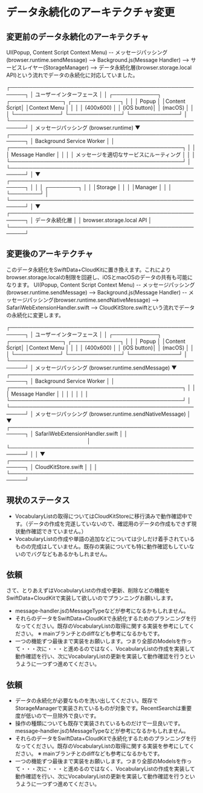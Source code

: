 # データ永続化のアーキテクチャ変更

## 変更前のデータ永続化のアーキテクチャ
UI(Popup, Content Script Context Menu) -- メッセージパッシング (browser.runtime.sendMessage) --> Background.js(Message Handler) --> サービスレイヤー(StorageManager) --> データ永続化層(browser.storage.local API)という流れでデータの永続化に対応していました。

┌──────────────────────────────────────────────────────┐
│                 ユーザーインターフェース                │
│  ┌────────────┐  ┌──────────────┐  ┌─────────────┐ │
│  │   Popup    │  │Content Script│  │Context Menu │ │
│  │  (400x600) │  │  (iOS button)│  │   (macOS)   │ │
│  └────────────┘  └──────────────┘  └─────────────┘ │
└──────────────────────────────────────────────────────┘
                            │
                    メッセージパッシング
                    (browser.runtime)
                            ▼
┌──────────────────────────────────────────────────────┐
│              Background Service Worker                │
│  ┌──────────────────────────────────────────────┐   │
│  │            Message Handler                    │   │
│  │    メッセージを適切なサービスにルーティング        │   │
│  └──────────────────────────────────────────────┘   │
└──────────────────────────────────────────────────────┘
                            │
                            ▼
┌──────────────────────────────────────────────────────┐
│                                                      │
│                                         ┌────────┐   │
│                                         │Storage │   │
│                                         │Manager │   │
│                                         └────────┘   │
└──────────────────────────────────────────────────────┘
                            │
                            ▼
┌──────────────────────────────────────────────────────┐
│                  データ永続化層                        │
│              browser.storage.local API                │
└──────────────────────────────────────────────────────┘

## 変更後のアーキテクチャ
このデータ永続化をSwiftData+CloudKitに置き換えます。これによりbrowser.storage.localの制限を回避し、iOSとmacOSのデータの共有も可能になります。
UI(Popup, Content Script Context Menu) -- メッセージパッシング (browser.runtime.sendMessage) --> Background.js(Message Handler) -- メッセージパッシング(browser.runtime.sendNativeMessage) --> SafariWebExtensionHandler.swift --> CloudKitStore.swiftという流れでデータの永続化に変更します。


┌──────────────────────────────────────────────────────┐
│                 ユーザーインターフェース                │
│  ┌────────────┐  ┌──────────────┐  ┌─────────────┐ │
│  │   Popup    │  │Content Script│  │Context Menu │ │
│  │  (400x600) │  │  (iOS button)│  │   (macOS)   │ │
│  └────────────┘  └──────────────┘  └─────────────┘ │
└──────────────────────────────────────────────────────┘
                            │
                    メッセージパッシング
                    (browser.runtime.sendMessage)
                            ▼
┌──────────────────────────────────────────────────────┐
│              Background Service Worker               │
│  ┌──────────────────────────────────────────────┐    │
│  │            Message Handler                   │    │
│  │                                              │    │
│  └──────────────────────────────────────────────┘    │
└──────────────────────────────────────────────────────┘
                            │
                    メッセージパッシング
                    (browser.runtime.sendNativeMessage)
                            │
                            ▼
┌──────────────────────────────────────────────────────┐
│                  SafariWebExtensionHandler.swift     │
│              　　　　　　　　　　　　　　　               │
└──────────────────────────────────────────────────────┘
                            │
                            │
                            ▼
┌──────────────────────────────────────────────────────┐
│                  CloudKitStore.swift                 │
│                                                      │  
└──────────────────────────────────────────────────────┘



## 現状のステータス
* VocabularyListの取得についてはCloudKitStoreに移行済みで動作確認中です。（データの作成を完遂していないので、確認用のデータの作成もできず現状動作確認できていません。）
* VocabularyListの作成や単語の追加などについては少しだけ着手されているものの完成はしていません。既存の実装についても特に動作確認もしていないのでバグなどもあるかもしれません。

## 依頼
さて、とりあえずはVocabularyListの作成や更新、削除などの機能をSwiftData+CloudKitで実装して欲しいのでプランニングお願いします。

* message-handler.jsのMessageTypeなどが参考になるかもしれません。
* それらのデータをSwiftData+CloudKitで永続化するためのプランニングを行なってください。既存のVocabularyListの取得に関する実装を参考にしてください。
※ mainブランチとのdiffなども参考になるかもです。
* 一つの機能ずつ最後まで実装をお願いします。つまり全部のModelsを作って・・・次に・・・と進めるのではなく、VocabularyListの作成を実装して動作確認を行い、次にVocabularyListの更新を実装して動作確認を行うというように一つずつ進めてください。

## 依頼
* データの永続化が必要なものを洗い出してください。既存でStorageManagerで実装されているものが対象です。RecentSearchは重要度が低いので一旦除外で良いです。
* 操作の種類についても既存で実装されているものだけで一旦良いです。message-handler.jsのMessageTypeなどが参考になるかもしれません。
* それらのデータをSwiftData+CloudKitで永続化するためのプランニングを行なってください。既存のVocabularyListの取得に関する実装を参考にしてください。
※ mainブランチとのdiffなども参考になるかもです。
* 一つの機能ずつ最後まで実装をお願いします。つまり全部のModelsを作って・・・次に・・・と進めるのではなく、VocabularyListの作成を実装して動作確認を行い、次にVocabularyListの更新を実装して動作確認を行うというように一つずつ進めてください。
